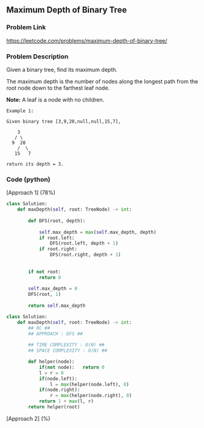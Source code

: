 ## Maximum Depth of Binary Tree

### Problem Link

https://leetcode.com/problems/maximum-depth-of-binary-tree/

### Problem Description 

Given a binary tree, find its maximum depth.

The maximum depth is the number of nodes along the longest path from the root node down to the farthest leaf node.

**Note:** A leaf is a node with no children.

```
Example 1:

Given binary tree [3,9,20,null,null,15,7],

    3
   / \
  9  20
    /  \
   15   7

return its depth = 3.

```

### Code (python)

[Approach 1] (78%)

```python
class Solution:
    def maxDepth(self, root: TreeNode) -> int:
        
        def DFS(root, depth):
            
            self.max_depth = max(self.max_depth, depth)
            if root.left:
                DFS(root.left, depth + 1)
            if root.right:
                DFS(root.right, depth + 1)
                
            
        if not root:
            return 0
            
        self.max_depth = 0
        DFS(root, 1)
        
        return self.max_depth
```

```python
class Solution:
    def maxDepth(self, root: TreeNode) -> int:
        ## RC ##
        ## APPROACH : DFS ##
        
		## TIME COMPLEXITY : O(N) ##
		## SPACE COMPLEXITY : O(N) ##

        def helper(node):
            if(not node):   return 0
            l = r = 0
            if(node.left):
                l = max(helper(node.left), 0)
            if(node.right):
                r = max(helper(node.right), 0)
            return 1 + max(l, r)
        return helper(root)
```

[Approach 2] (%)

```python

```

